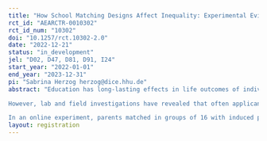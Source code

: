 ```yaml
---
title: "How School Matching Designs Affect Inequality: Experimental Evidence"
rct_id: "AEARCTR-0010302"
rct_id_num: "10302"
doi: "10.1257/rct.10302-2.0"
date: "2022-12-21"
status: "in_development"
jel: "D02, D47, D81, D91, I24"
start_year: "2022-01-01"
end_year: "2023-12-31"
pi: "Sabrina Herzog herzog@dice.hhu.de"
abstract: "Education has long-lasting effects in life outcomes of individuals. For some time now, market designers investigate matching mechanisms for school allocation, aiming to enhance fairness and ensure equal opportunities for children. Widely discussed are the Immediate-Acceptance (IA) and the Deferred-Acceptance (DA) mechanism, where the latter one has been agreed upon as more desirable due to its strategy-proofness which makes truthful preference submission a dominant strategy.
However, lab and field investigations have revealed that often applicants do not understand the strategy-proofness of the mechanism. This becomes especially problematic if applicants differ in submission strategies correlating with their socio-economic status (SES). The intended fairness might actually end up in an even higher socio-economic gap in educational outcomes.
In an online experiment, parents matched in groups of 16 with induced preferences over 4 schools have to choose a school ranking. After explaining them either the IA or DA mechanism we ask them to submit an application form for a school choice problem in which they compete over the 16 seats at the 4 schools. We pre-select parents by SES. In an additional treatment variation, we examine whether advice on the submission strategy (‘skip-the-middle school’ in IA and ‘submit the true preference order’ in DA) affects the socio-economic gap in school admissions. To gain a deeper understanding of what drives parents’ choices, we additionally elicit survey measures including, e.g., cognitive ability, beliefs about other parents’ behavior and returns to school quality, or trust in institutions."
layout: registration
---
```


